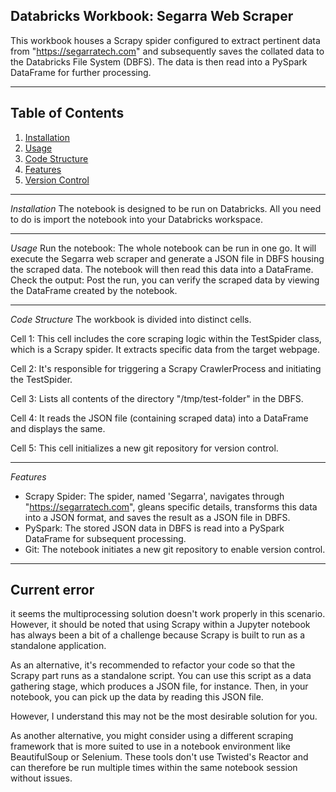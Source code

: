 ## Databricks Workbook: Segarra Web Scraper
This workbook houses a Scrapy spider configured to extract pertinent data from "https://segarratech.com" and subsequently saves the collated data to the Databricks File System (DBFS). The data is then read into a PySpark DataFrame for further processing.

---
## Table of Contents
1. [Installation](#installation)
2. [Usage](#Usage)
3. [Code Structure](#Code-Structure)
4. [Features](#Features)
5. [Version Control](#Version-Control)

---
_Installation_ <a name="installation"></a>
The notebook is designed to be run on Databricks. All you need to do is import the notebook into your Databricks workspace.

---
_Usage_ <a name="usage"></a>
Run the notebook: The whole notebook can be run in one go. It will execute the Segarra web scraper and generate a JSON file in DBFS housing the scraped data. The notebook will then read this data into a DataFrame.
Check the output: Post the run, you can verify the scraped data by viewing the DataFrame created by the notebook.

---
_Code Structure_ <a name="code-structure"></a>
The workbook is divided into distinct cells.

Cell 1: This cell includes the core scraping logic within the TestSpider class, which is a Scrapy spider. It extracts specific data from the target webpage.

Cell 2: It's responsible for triggering a Scrapy CrawlerProcess and initiating the TestSpider.

Cell 3: Lists all contents of the directory "/tmp/test-folder" in the DBFS.

Cell 4: It reads the JSON file (containing scraped data) into a DataFrame and displays the same.

Cell 5: This cell initializes a new git repository for version control.

---
_Features_ <a name="features"></a>
- Scrapy Spider: The spider, named 'Segarra', navigates through "https://segarratech.com", gleans specific details, transforms this data into a JSON format, and saves the result as a JSON file in DBFS.
- PySpark: The stored JSON data in DBFS is read into a PySpark DataFrame for subsequent processing.
- Git: The notebook initiates a new git repository to enable version control.

---
## Current error
it seems the multiprocessing solution doesn't work properly in this scenario. However, it should be noted that using Scrapy within a Jupyter notebook has always been a bit of a challenge because Scrapy is built to run as a standalone application.

As an alternative, it's recommended to refactor your code so that the Scrapy part runs as a standalone script. You can use this script as a data gathering stage, which produces a JSON file, for instance. Then, in your notebook, you can pick up the data by reading this JSON file.

However, I understand this may not be the most desirable solution for you.

As another alternative, you might consider using a different scraping framework that is more suited to use in a notebook environment like BeautifulSoup or Selenium. These tools don't use Twisted's Reactor and can therefore be run multiple times within the same notebook session without issues.
